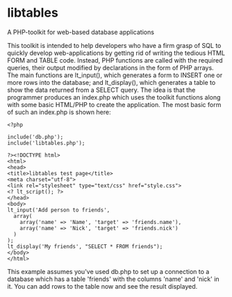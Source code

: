libtables
=========

A PHP-toolkit for web-based database applications

This toolkit is intended to help developers who have a firm grasp of SQL to quickly develop web-applications by getting rid of writing the tedious HTML FORM and TABLE code. Instead, PHP functions are called with the required queries, their output modified by declarations in the form of PHP arrays. The main functions are lt_input(), which generates a form to INSERT one or more rows into the database; and lt_display(), which generates a table to show the data returned from a SELECT query. The idea is that the programmer produces an index.php which uses the toolkit functions along with some basic HTML/PHP to create the application. The most basic form of such an index.php is shown here:

```
<?php

include('db.php');
include('libtables.php');

?><!DOCTYPE html>
<html>
<head>
<title>libtables test page</title>
<meta charset="utf-8">
<link rel="stylesheet" type="text/css" href="style.css">
<? lt_script(); ?>
</head>
<body>
lt_input('Add person to friends',
  array(
    array('name' => 'Name', 'target' => 'friends.name'),
    array('name' => 'Nick', 'target' => 'friends.nick')
  )
);
lt_display('My friends', "SELECT * FROM friends");
</body>
</html>
```

This example assumes you've used db.php to set up a connection to a database which has a table 'friends' with the columns 'name' and 'nick' in it. You can add rows to the table now and see the result displayed.

